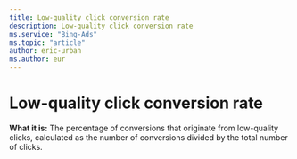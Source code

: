 ```yaml
---
title: Low-quality click conversion rate
description: Low-quality click conversion rate
ms.service: "Bing-Ads"
ms.topic: "article"
author: eric-urban
ms.author: eur
---
```


# Low-quality click conversion rate

**What it is:**     The percentage of conversions that originate from low-quality clicks, calculated as the number of conversions divided by the total number of clicks.


